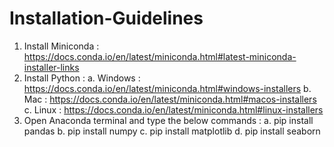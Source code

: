 # Installation-Guidelines
1. Install Miniconda : 
   https://docs.conda.io/en/latest/miniconda.html#latest-miniconda-installer-links
2. Install Python : 
   a. Windows : https://docs.conda.io/en/latest/miniconda.html#windows-installers 
   b. Mac : https://docs.conda.io/en/latest/miniconda.html#macos-installers
   c. Linux : https://docs.conda.io/en/latest/miniconda.html#linux-installers
3. Open Anaconda terminal and type the below commands :
   a. pip install pandas
   b. pip install numpy
   c. pip install matplotlib
   d. pip install seaborn
